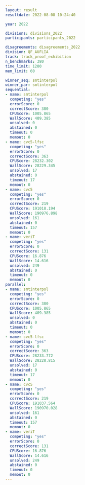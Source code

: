 ```yaml
---
layout: result
resultdate: 2022-08-08 10:24:40

year: 2022

divisions: divisions_2022
participants: participants_2022

disagreements: disagreements_2022
division: QF_AUFLIA
track: track_proof_exhibition
n_benchmarks: 380
time_limit: 1200
mem_limit: 60

winner_seq: smtinterpol
winner_par: smtinterpol
sequential:
- name: smtinterpol
  competing: "yes"
  errorScore: 0
  correctScore: 380
  CPUScore: 1005.865
  WallScore: 409.385
  unsolved: 0
  abstained: 0
  timeout: 0
  memout: 0
- name: cvc5-lfsc
  competing: "yes"
  errorScore: 0
  correctScore: 363
  CPUScore: 28232.302
  WallScore: 28229.345
  unsolved: 17
  abstained: 0
  timeout: 17
  memout: 0
- name: cvc5
  competing: "yes"
  errorScore: 0
  correctScore: 219
  CPUScore: 191018.194
  WallScore: 190976.898
  unsolved: 161
  abstained: 0
  timeout: 157
  memout: 0
- name: veriT
  competing: "yes"
  errorScore: 0
  correctScore: 131
  CPUScore: 16.876
  WallScore: 14.616
  unsolved: 249
  abstained: 0
  timeout: 0
  memout: 0
parallel:
- name: smtinterpol
  competing: "yes"
  errorScore: 0
  correctScore: 380
  CPUScore: 1005.865
  WallScore: 409.385
  unsolved: 0
  abstained: 0
  timeout: 0
  memout: 0
- name: cvc5-lfsc
  competing: "yes"
  errorScore: 0
  correctScore: 363
  CPUScore: 28233.772
  WallScore: 28228.815
  unsolved: 17
  abstained: 0
  timeout: 17
  memout: 0
- name: cvc5
  competing: "yes"
  errorScore: 0
  correctScore: 219
  CPUScore: 191037.564
  WallScore: 190970.028
  unsolved: 161
  abstained: 0
  timeout: 157
  memout: 0
- name: veriT
  competing: "yes"
  errorScore: 0
  correctScore: 131
  CPUScore: 16.876
  WallScore: 14.616
  unsolved: 249
  abstained: 0
  timeout: 0
  memout: 0
---
```

